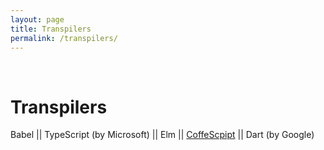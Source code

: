 ```yaml
---
layout: page
title: Transpilers
permalink: /transpilers/
---
```


<br/>


# Transpilers


Babel  ||
TypeScript (by Microsoft) ||
Elm ||
<a href="/transpilers/coffee-script/">CoffeScpipt</a> ||
Dart (by Google)
